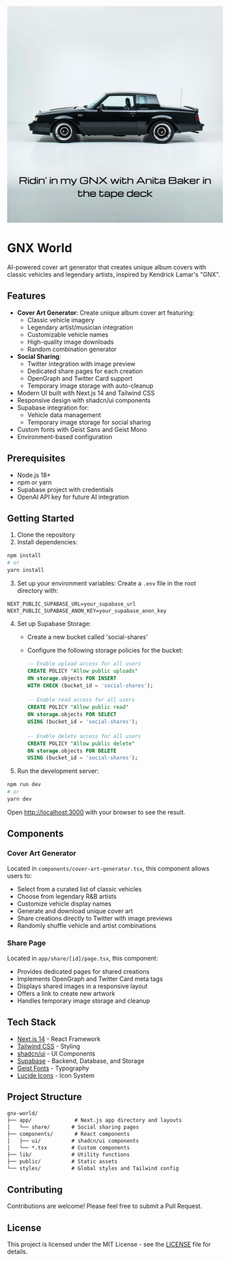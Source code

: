 ![GNX World Preview](/public/preview.jpg)

# GNX World

AI-powered cover art generator that creates unique album covers with classic vehicles and legendary artists, inspired by Kendrick Lamar's "GNX".

## Features

- **Cover Art Generator**: Create unique album cover art featuring:
  - Classic vehicle imagery
  - Legendary artist/musician integration
  - Customizable vehicle names
  - High-quality image downloads
  - Random combination generator
- **Social Sharing**:
  - Twitter integration with image preview
  - Dedicated share pages for each creation
  - OpenGraph and Twitter Card support
  - Temporary image storage with auto-cleanup
- Modern UI built with Next.js 14 and Tailwind CSS
- Responsive design with shadcn/ui components
- Supabase integration for:
  - Vehicle data management
  - Temporary image storage for social sharing
- Custom fonts with Geist Sans and Geist Mono
- Environment-based configuration

## Prerequisites

- Node.js 18+
- npm or yarn
- Supabase project with credentials
- OpenAI API key for future AI integration

## Getting Started

1. Clone the repository
2. Install dependencies:

```bash
npm install
# or
yarn install
```

3. Set up your environment variables:
   Create a `.env` file in the root directory with:

```
NEXT_PUBLIC_SUPABASE_URL=your_supabase_url
NEXT_PUBLIC_SUPABASE_ANON_KEY=your_supabase_anon_key
```

4. Set up Supabase Storage:

   - Create a new bucket called 'social-shares'
   - Configure the following storage policies for the bucket:

     ```sql
     -- Enable upload access for all users
     CREATE POLICY "Allow public uploads"
     ON storage.objects FOR INSERT
     WITH CHECK (bucket_id = 'social-shares');

     -- Enable read access for all users
     CREATE POLICY "Allow public read"
     ON storage.objects FOR SELECT
     USING (bucket_id = 'social-shares');

     -- Enable delete access for all users
     CREATE POLICY "Allow public delete"
     ON storage.objects FOR DELETE
     USING (bucket_id = 'social-shares');
     ```

5. Run the development server:

```bash
npm run dev
# or
yarn dev
```

Open [http://localhost:3000](http://localhost:3000) with your browser to see the result.

## Components

### Cover Art Generator

Located in `components/cover-art-generator.tsx`, this component allows users to:

- Select from a curated list of classic vehicles
- Choose from legendary R&B artists
- Customize vehicle display names
- Generate and download unique cover art
- Share creations directly to Twitter with image previews
- Randomly shuffle vehicle and artist combinations

### Share Page

Located in `app/share/[id]/page.tsx`, this component:

- Provides dedicated pages for shared creations
- Implements OpenGraph and Twitter Card meta tags
- Displays shared images in a responsive layout
- Offers a link to create new artwork
- Handles temporary image storage and cleanup

## Tech Stack

- [Next.js 14](https://nextjs.org/) - React Framework
- [Tailwind CSS](https://tailwindcss.com/) - Styling
- [shadcn/ui](https://ui.shadcn.com/) - UI Components
- [Supabase](https://supabase.com/) - Backend, Database, and Storage
- [Geist Fonts](https://vercel.com/font) - Typography
- [Lucide Icons](https://lucide.dev/) - Icon System

## Project Structure

```
gnx-world/
├── app/              # Next.js app directory and layouts
│   └── share/       # Social sharing pages
├── components/       # React components
│   ├── ui/          # shadcn/ui components
│   └── *.tsx        # Custom components
├── lib/             # Utility functions
├── public/          # Static assets
└── styles/          # Global styles and Tailwind config
```

## Contributing

Contributions are welcome! Please feel free to submit a Pull Request.

## License

This project is licensed under the MIT License - see the [LICENSE](LICENSE) file for details.
